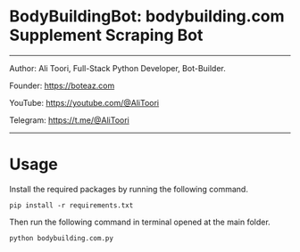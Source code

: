 # BodyBuildingBot: bodybuilding.com Supplement Scraping Bot

*******************************************************************************************

Author: Ali Toori, Full-Stack Python Developer, Bot-Builder.

Founder: https://boteaz.com

YouTube: https://youtube.com/@AliToori

Telegram: https://t.me/@AliToori
*******************************************************************************************

# Usage
Install the required packages by running the following command.
    
    pip install -r requirements.txt

Then run the following command in terminal opened at the main folder.
    
    python bodybuilding.com.py
